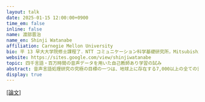 ```yaml
---
layout: talk
date: 2025-01-15 12:00:00+0900
time_em: false
inline: false
name: 渡部晋治
name_en: Shinji Watanabe 
affiliation: Carnegie Mellon University
bio: 平 13 早大大学院修士課程了．NTT コミュニケーション科学基礎研究所，Mitsubishi Electric Research Laboratories（MERL), Johns Hopkins 大を経て，現在カーネギーメロン大准教授．博士（工学）．
website: https://sites.google.com/view/shinjiwatanabe
topic: 四千言語・百万時間の音声データを用いた自己教師あり学習の試み
abstract: 音声言語処理研究の究極の目標の一つは、地球上に存在する7,000以上の全ての言語へのアクセスを可能にすることである。本研究はその目標への第一歩として、4,000言語・100万時間の音声データを用いた自己教師あり学習の試みを紹介する。既存の大規模音声コーパスに加え、新たに作成した7,000時間分の4,000言語の音声データを組み合わせることで、この音声データセットを構築した。また、学習過程において、従来の雑音抑圧に加え、残響除去を模擬した処理を導入することで、従来手法を上回る頑健な音声表現の自己教師あり学習を実現した。その結果、本モデルは多言語音声認識評価指標であるML-SUPERBにおいて、Meta社が提案するMMS 1Bやw2v-BERT 2.0 v2を超える世界最高性能を達成した。特に注目すべき点は、これらすべての技術がオープンソースと公開データを基盤としており、高い再現性と透明性を備えていることである。また、このような大規模基盤モデルが学術研究機関の力だけで構築された点も重要である。本講演では、この成果を達成する過程での経験、苦労、得られた知見、そして裏話についても紹介する。
display: true
---
```

[[論文]](https://aclanthology.org/2024.emnlp-main.570/)